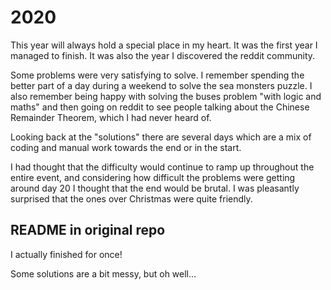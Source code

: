 # 2020

This year will always hold a special place in my heart. It was the first year I managed to finish. It was also the year I discovered the reddit community.

Some problems were very satisfying to solve. I remember spending the better part of a day during a weekend to solve the sea monsters puzzle.
I also remember being happy with solving the buses problem "with logic and maths" and then going on reddit to see people talking about the Chinese Remainder Theorem,
which I had never heard of.

Looking back at the "solutions" there are several days which are a mix of coding and manual work towards the end or in the start.

I had thought that the difficulty would continue to ramp up throughout the entire event, and considering how difficult the problems
were getting around day 20 I thought that the end would be brutal. I was pleasantly surprised that the ones over Christmas were quite friendly.

## README in original repo

I actually finished for once!

Some solutions are a bit messy, but oh well...
